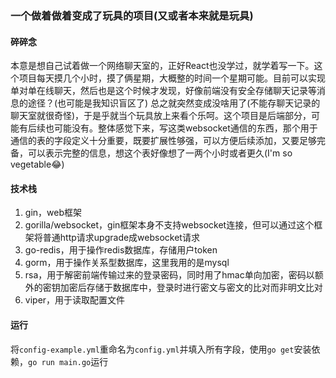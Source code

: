 ### 一个做着做着变成了玩具的项目(又或者本来就是玩具)

#### 碎碎念

本意是想自己试着做一个网络聊天室的，正好React也没学过，就学着写一下。这个项目每天摸几个小时，摸了俩星期，大概整的时间一个星期可能。目前可以实现单对单在线聊天，然后也是这个时候才发现，好像前端没有安全存储聊天记录等消息的途径？(也可能是我知识盲区了) 总之就突然变成没啥用了(不能存聊天记录的聊天室就很奇怪)，于是乎就当个玩具放上来看个乐呵。这个项目是后端部分，可能有后续也可能没有。整体感觉下来，写这类websocket通信的东西，那个用于通信的表的字段定义十分重要，既要扩展性够强，可以方便后续添加，又要足够完备，可以表示完整的信息，想这个表好像想了一两个小时或者更久(I'm so vegetable:joy:)

#### 技术栈

1. gin，web框架
2. gorilla/websocket，gin框架本身不支持websocket连接，但可以通过这个框架将普通http请求upgrade成websocket请求
3. go-redis，用于操作redis数据库，存储用户token
4. gorm，用于操作关系型数据库，这里我用的是mysql
5. rsa，用于解密前端传输过来的登录密码，同时用了hmac单向加密，密码以额外的密钥加密后存储于数据库中，登录时进行密文与密文的比对而非明文比对
6. viper，用于读取配置文件

#### 运行

将`config-example.yml`重命名为`config.yml`并填入所有字段，使用`go get`安装依赖，`go run main.go`运行
